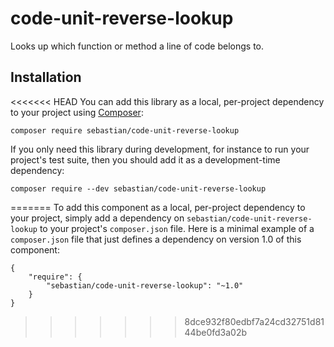 # code-unit-reverse-lookup

Looks up which function or method a line of code belongs to.

## Installation

<<<<<<< HEAD
You can add this library as a local, per-project dependency to your project using [Composer](https://getcomposer.org/):

    composer require sebastian/code-unit-reverse-lookup

If you only need this library during development, for instance to run your project's test suite, then you should add it as a development-time dependency:

    composer require --dev sebastian/code-unit-reverse-lookup

=======
To add this component as a local, per-project dependency to your project, simply add a dependency on `sebastian/code-unit-reverse-lookup` to your project's `composer.json` file. Here is a minimal example of a `composer.json` file that just defines a dependency on version 1.0 of this component:

    {
        "require": {
            "sebastian/code-unit-reverse-lookup": "~1.0"
        }
    }
>>>>>>> 8dce932f80edbf7a24cd32751d8144be0fd3a02b
